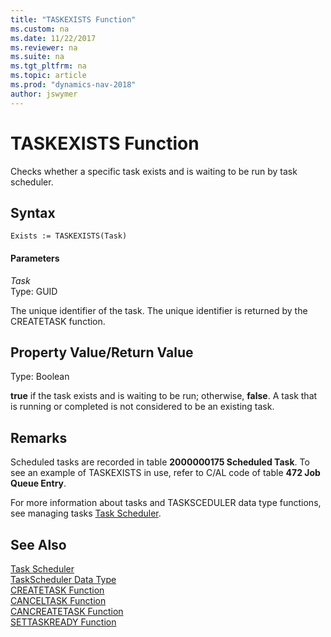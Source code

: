 ```yaml
---
title: "TASKEXISTS Function"
ms.custom: na
ms.date: 11/22/2017
ms.reviewer: na
ms.suite: na
ms.tgt_pltfrm: na
ms.topic: article
ms.prod: "dynamics-nav-2018"
author: jswymer
---
```

# TASKEXISTS Function
Checks whether a specific task exists and is waiting to be run by task scheduler.  

## Syntax  

```  
Exists := TASKEXISTS(Task)  
```  

#### Parameters  
 *Task*  
 Type: GUID  

 The unique identifier of the task. The unique identifier is returned by the CREATETASK function.  

## Property Value/Return Value  
 Type: Boolean  

 **true** if the task exists and is waiting to be run; otherwise, **false**. A task that is running or completed is not considered to be an existing task.   

## Remarks  

Scheduled tasks are recorded in table **2000000175 Scheduled Task**. To see an example of TASKEXISTS in use, refer to C/AL code of table **472 Job Queue Entry**.  

For more information about tasks and TASKSCEDULER data type functions, see managing tasks [Task Scheduler](Task-Scheduler.md).  

## See Also   
 [Task Scheduler](Task-Scheduler.md)  
 [TaskScheduler Data Type](TaskScheduler-Data-Type.md)   
 [CREATETASK Function](CREATETASK-Function.md)   
 [CANCELTASK Function](CANCELTASK-Function.md)  
 [CANCREATETASK Function](CANCREATETASK-Function.md)   
 [SETTASKREADY Function](SETTASKREADY-Function.md)
